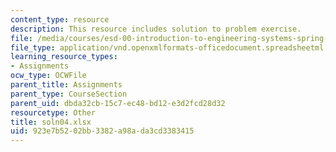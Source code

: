 ```yaml
---
content_type: resource
description: This resource includes solution to problem exercise.
file: /media/courses/esd-00-introduction-to-engineering-systems-spring-2011/923e7b5202bb3382a98ada3cd3383415_soln04.xlsx
file_type: application/vnd.openxmlformats-officedocument.spreadsheetml.sheet
learning_resource_types:
- Assignments
ocw_type: OCWFile
parent_title: Assignments
parent_type: CourseSection
parent_uid: dbda32cb-15c7-ec48-bd12-e3d2fcd28d32
resourcetype: Other
title: soln04.xlsx
uid: 923e7b52-02bb-3382-a98a-da3cd3383415
---
```

